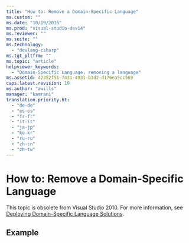 ```yaml
---
title: "How to: Remove a Domain-Specific Language"
ms.custom: ""
ms.date: "10/19/2016"
ms.prod: "visual-studio-dev14"
ms.reviewer: ""
ms.suite: ""
ms.technology: 
  - "devlang-csharp"
ms.tgt_pltfrm: ""
ms.topic: "article"
helpviewer_keywords: 
  - "Domain-Specific Language, removing a language"
ms.assetid: 42352f51-7431-4931-b3d2-d176ea5cc569
caps.latest.revision: 19
ms.author: "awills"
manager: "kamrani"
translation.priority.ht: 
  - "de-de"
  - "es-es"
  - "fr-fr"
  - "it-it"
  - "ja-jp"
  - "ko-kr"
  - "ru-ru"
  - "zh-cn"
  - "zh-tw"
---
```

# How to: Remove a Domain-Specific Language
This topic is obsolete from Visual Studio 2010. For more information, see [Deploying Domain-Specific Language Solutions](../modeling/deploying-domain-specific-language-solutions.md).  
  
## Example